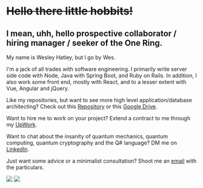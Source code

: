 # ~~Hello there little hobbits!~~ 

## I mean, uhh, hello prospective collaborator / hiring manager / seeker of the One Ring.

My name is Wesley Hatley, but I go by Wes.

I'm a jack of all trades with software engineering. I primarily write server side code with Node, Java with Spring Boot, and Ruby on Rails. In addition, I also work some front end, mostly with React, and to a lesser extent with Vue, Angular and jQuery.

Like my repositories, but want to see more high level application/database architecting? Check out this [Repository](https://github.com/parallelam/ArchitectPortfolio) or this [Google Drive](https://drive.google.com/drive/folders/1RwszXnoVjbXo6oje_YAMoC6-HKbxRHim?usp=sharing).

Want to hire me to work on your project? Extend a contract to me through my [UpWork](https://www.upwork.com/fl/weshatley).

Want to chat about the insanity of quantum mechanics, quantum computing, quantum cryptography and the Q# language? DM me on [LinkedIn](https://www.linkedin.com/in/wesley-hatley/).

Just want some advice or a minimalist consultation? Shoot me an [email](mailto:weshatley@gmail.com?subject=[GitHub%20Message]) with the particulars.

![](https://github-readme-stats.vercel.app/api?username=parallelam&show_icons=true&count_private=true) ![](https://github-readme-stats.vercel.app/api/top-langs/?username=parallelam&layout=compact)

<!--
**parallelam/parallelam** is a ✨ _special_ ✨ repository because its `README.md` (this file) appears on your GitHub profile.

Here are some ideas to get you started:

- 🔭 I’m currently working on ...
- 🌱 I’m currently learning ...
- 👯 I’m looking to collaborate on ...
- 🤔 I’m looking for help with ...
- 💬 Ask me about ...
- 📫 How to reach me: ...
- 😄 Pronouns: ...
- ⚡ Fun fact: ...
-->
